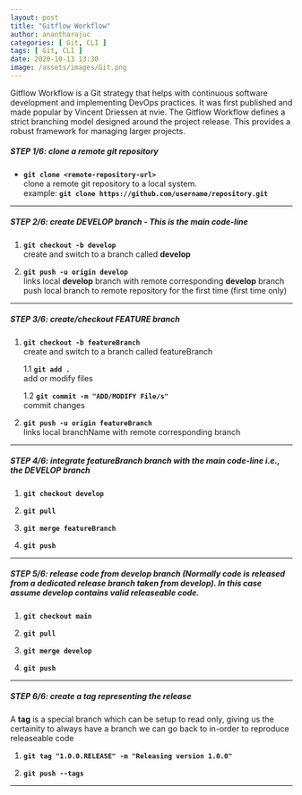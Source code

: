 ```yaml
---
layout: post
title: "Gitflow Workflow"
author: anantharajuc
categories: [ Git, CLI ]
tags: [ Git, CLI ]
date: 2020-10-13 13:30
image: /assets/images/Git.png
---
```


Gitflow Workflow is a Git strategy that helps with continuous software development and implementing DevOps practices. It was first published and made popular by Vincent Driessen at nvie. The Gitflow Workflow defines a strict branching model designed around the project release. This provides a robust framework for managing larger projects.  

##### STEP 1/6: clone a remote git repository
				
*	**`git clone <remote-repository-url>`**  
clone a remote git repository to a local system.  
example: **`git clone https://github.com/username/repository.git`**

---

##### STEP 2/6: create **DEVELOP** branch - This is the main code-line

1. **`git checkout -b develop`**  
create and switch to a branch called **develop**

2. **`git push -u origin develop`**  
links local **develop** branch with remote corresponding **develop** branch  
push local branch to remote repository for the first time (first time only)

---

##### STEP 3/6: create/checkout **FEATURE** branch 

1. **`git checkout -b featureBranch`**  
create and switch to a branch called featureBranch

	1.1 **`git add .`**  
	add or modify files  

	1.2 **`git commit -m "ADD/MODIFY File/s"`**  
	commit changes

2. **`git push -u origin featureBranch`**  
links local branchName with remote corresponding branch

---

##### STEP 4/6: integrate featureBranch branch with the main code-line i.e., the **DEVELOP** branch
 
1. **`git checkout develop`**

2. **`git pull`**

3. **`git merge featureBranch`**

4. **`git push`**

---

##### STEP 5/6: release code from **develop** branch (Normally code is released from a dedicated **release** branch taken from **develop**). In this case assume develop contains valid releaseable code.

1. **`git checkout main`**

2. **`git pull`**

3. **`git merge develop`**

4. **`git push`**

---

##### STEP 6/6: create a tag representing the release

A **tag** is a special branch which can be setup to read only, giving us the certainity to always have a branch we can go back to in-order to reproduce releaseable code

1. **`git tag "1.0.0.RELEASE" -m "Releasing version 1.0.0"`**

2. **`git push --tags`**

---